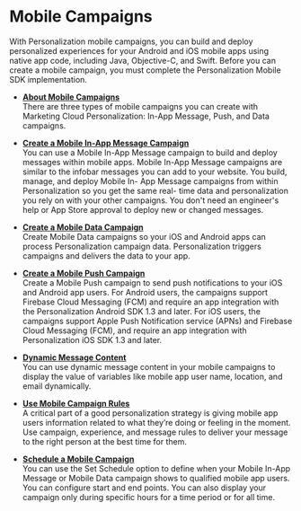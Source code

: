 

# Mobile Campaigns

With Personalization mobile campaigns, you can build and deploy personalized
experiences for your Android and iOS mobile apps using native app code,
including Java, Objective-C, and Swift. Before you can create a mobile
campaign, you must complete the Personalization Mobile SDK implementation.

  * **[About Mobile Campaigns](https://help.salesforce.com/s/articleView?id=sf.mc_pers_mobile_campaign_about.htm&language=en_US&type=5)**  
There are three types of mobile campaigns you can create with Marketing Cloud
Personalization: In-App Message, Push, and Data campaigns.

  * **[Create a Mobile In-App Message Campaign](https://help.salesforce.com/s/articleView?id=sf.mc_pers_mobile_campaign_in_app_message.htm&language=en_US&type=5)**  
You can use a Mobile In-App Message campaign to build and deploy messages
within mobile apps. Mobile In-App Message campaigns are similar to the infobar
messages you can add to your website. You build, manage, and deploy Mobile In-
App Message campaigns from within Personalization so you get the same real-
time data and personalization you rely on with your other campaigns. You don't
need an engineer's help or App Store approval to deploy new or changed
messages.

  * **[Create a Mobile Data Campaign](https://help.salesforce.com/s/articleView?id=sf.mc_pers_mobile_campaign_data.htm&language=en_US&type=5)**  
Create Mobile Data campaigns so your iOS and Android apps can process
Personalization campaign data. Personalization triggers campaigns and delivers
the data to your app.

  * **[Create a Mobile Push Campaign](https://help.salesforce.com/s/articleView?id=sf.mc_pers_mobile_campaign_push.htm&language=en_US&type=5)**  
Create a Mobile Push campaign to send push notifications to your iOS and
Android app users. For Android users, the campaigns support Firebase Cloud
Messaging (FCM) and require an app integration with the Personalization
Android SDK 1.3 and later. For iOS users, the campaigns support Apple Push
Notification service (APNs) and Firebase Cloud Messaging (FCM), and require an
app integration with Personalization iOS SDK 1.3 and later.

  * **[Dynamic Message Content](https://help.salesforce.com/s/articleView?id=sf.mc_pers_mobile_campaign_dynamic_message_content.htm&language=en_US&type=5)**  
You can use dynamic message content in your mobile campaigns to display the
value of variables like mobile app user name, location, and email dynamically.

  * **[Use Mobile Campaign Rules](https://help.salesforce.com/s/articleView?id=sf.mc_pers_mobile_campaign_rules.htm&language=en_US&type=5)**  
A critical part of a good personalization strategy is giving mobile app users
information related to what they’re doing or feeling in the moment. Use
campaign, experience, and message rules to deliver your message to the right
person at the best time for them.

  * **[Schedule a Mobile Campaign](https://help.salesforce.com/s/articleView?id=sf.mc_pers_mobile_campaign_schedule.htm&language=en_US&type=5)**  
You can use the Set Schedule option to define when your Mobile In-App Message
or Mobile Data campaign shows to qualified mobile app users. You can configure
start and end points. You can also display your campaign only during specific
hours for a time period or for all time.

